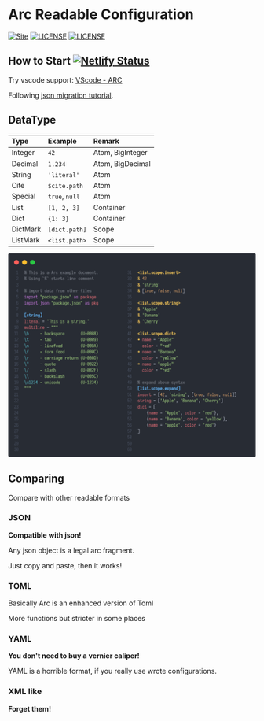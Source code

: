 Arc Readable Configuration
==========================
[![Site](https://img.shields.io/badge/ARC-v0.4-%23FF4D5B.svg?style=flat-square)](https://github.com/toml-lang/toml)
[![LICENSE](https://img.shields.io/badge/license-Anti%20996-blue.svg?style=flat-square)](https://github.com/996icu/996.ICU/blob/master/LICENSE)
[![LICENSE](https://img.shields.io/badge/license-MPL%202.0-blue.svg?style=flat-square)](https://github.com/GalAster/vscode-toml/blob/master/License.md)

## How to Start [![Netlify Status](https://api.netlify.com/api/v1/badges/fbb30971-c014-4c7e-b268-40540b200a3c/deploy-status)](https://app.netlify.com/sites/arc-lang/deploys)

Try vscode support: [VScode - ARC](https://github.com/GalAster/vscode-arc/tree/master)

Following [json migration tutorial](https://github.com/Moe-Net/Arc-Language/blob/master/i18n/en/From%20JSON.md).

## DataType

| Type     | Example             | Remark           |
| :------- | :------------------ | :--------------- |
| Integer  | `42`                | Atom, BigInteger |
| Decimal  | `1.234`             | Atom, BigDecimal |
| String   | `'literal'`         | Atom             |
| Cite     | `$cite.path`        | Atom             |
| Special  | `true`, `null`      | Atom             |
| List     | `[1, 2, 3]`         | Container        |
| Dict     | `{1: 3}`            | Container        |
| DictMark | `[dict.path]`       | Scope            |
| ListMark | `<list.path>`       | Scope            |

![](./test/showtime.png)

## Comparing
Compare with other readable formats

### JSON

**Compatible with json!**

Any json object is a legal arc fragment.

Just copy and paste, then it works!

### TOML

Basically Arc is an enhanced version of Toml

More functions but stricter in some places

### YAML

**You don't need to buy a vernier caliper!**

YAML is a horrible format, if you really use wrote configurations.

### XML like

**Forget them!**
